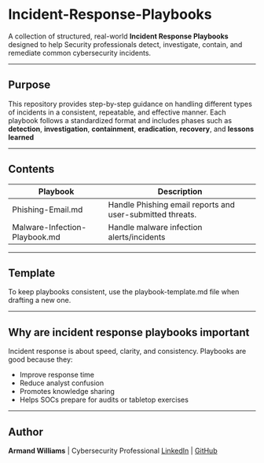 # Incident-Response-Playbooks

A collection of structured, real-world **Incident Response Playbooks** designed to help Security professionals detect, investigate, contain, and remediate common cybersecurity incidents. 

---

## Purpose

This repository provides step-by-step guidance on handling different types of incidents in a consistent, repeatable, and effective manner. Each playbook follows a standardized format and includes phases such as **detection**, **investigation**, **containment**, **eradication**, **recovery**, and **lessons learned**

---

## Contents

| Playbook | Description |
|----------|-------------|
| Phishing-Email.md             | Handle Phishing email reports and user-submitted threats. |
| Malware-Infection-Playbook.md | Handle malware infection alerts/incidents                 |

---

## Template

To keep playbooks consistent, use the playbook-template.md file when drafting a new one.

---

## Why are incident response playbooks important

Incident response is about speed, clarity, and consistency. Playbooks are good because they:
- Improve response time
- Reduce analyst confusion
- Promotes knowledge sharing
- Helps SOCs prepare for audits or tabletop exercises

---

## Author
**Armand Williams** | Cybersecurity Professional
[LinkedIn](https://www.linkedin.com/in/armand-williams/) | [GitHub](https://github.com/armandw-ceo)
